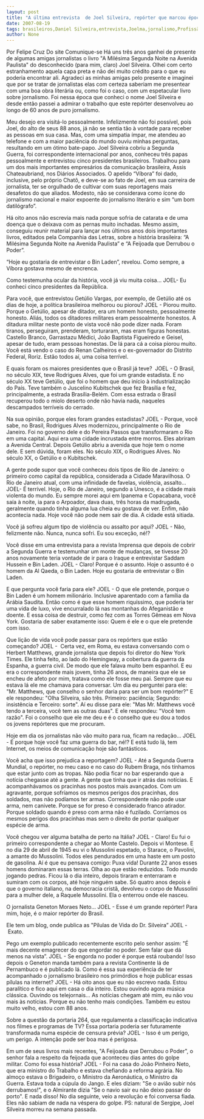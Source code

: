 ```yaml
---
layout: post
title: "A última entrevista  de Joel Silveira, repórter que marcou época no jornalismo brasileiro"
date: 2007-08-19
tags: brasileiros,Daniel Silveira,entrevista,Joelma,jornalismo,Profissão Repórter
author: None
---
```

Por Felipe Cruz
Do site Comunique-se
H&aacute; uns tr&ecirc;s anos ganhei de presente de algumas amigas jornalistas o livro &quot;A Mil&eacute;sima Segunda Noite na Avenida Paulista&quot; do desconhecido (para mim, claro) Joel Silveira. Olhei com certo estranhamento aquela capa preta e n&atilde;o dei muito cr&eacute;dito para o que eu poderia encontrar ali. 
Agradeci as minhas amigas pelo presente e imaginei que por se tratar de jornalistas elas com certeza saberiam me presentear com uma boa obra liter&aacute;ria ou, como foi o caso, com um espetacular livro sobre jornalismo. Foi nessa &eacute;poca que conheci o nome Joel Silveira e desde ent&atilde;o passei a admirar o trabalho que este rep&oacute;rter desenvolveu ao longo de 60 anos de puro jornalismo. 

Meu desejo era visit&aacute;-lo pessoalmente. Infelizmente n&atilde;o foi poss&iacute;vel, pois Joel, do alto de seus 88 anos, j&aacute; n&atilde;o se sentia t&atilde;o &agrave; vontade para receber as pessoas em sua casa.&nbsp;Mas, com uma simpatia &iacute;mpar, me atendeu ao telefone e com a maior paci&ecirc;ncia do mundo ouviu minhas perguntas, resultando em um &oacute;timo bate-papo. 
Joel Silveira&nbsp;cobriu a&nbsp;Segunda Guerra,&nbsp;foi correspondente internacional por anos, conheceu tr&ecirc;s papas pessoalmente e entrevistou cinco presidentes brasileiros.
Trabalhou para um dos mais importantes empres&aacute;rios da comunica&ccedil;&atilde;o brasileira, Assis Chateaubriand, nos Di&aacute;rios Associados. O apelido &ldquo;V&iacute;bora&rdquo; foi dado, inclusive, pelo pr&oacute;prio Chat&ocirc;, e deve-se ao fato de Joel, em sua carreira de jornalista, ter se orgulhado de cultivar com suas reportagens mais desafetos do que aliados. 
Modesto,&nbsp;n&atilde;o se considerava como &iacute;cone do jornalismo nacional e maior expoente do jornalismo liter&aacute;rio e sim &ldquo;um bom datil&oacute;grafo&rdquo;. 

H&aacute; oito anos n&atilde;o escrevia mais nada porque sofria de catarata e de uma doen&ccedil;a que o deixava com as pernas muito inchadas. Mesmo assim, conseguiu reunir material para lan&ccedil;ar nos &uacute;ltimos anos dois importantes livros, editados pela Companhia das Letras, sobre a hist&oacute;ria brasileira: &ldquo;A Mil&eacute;sima Segunda Noite na Avenida Paulista&rdquo; e &ldquo;A Feijoada que Derrubou o Poder&rdquo;.&nbsp;

&ldquo;Hoje eu gostaria de entrevistar o Bin Laden&rdquo;, revelou. Como sempre, a V&iacute;bora gostava mesmo de encrenca. 

Como&nbsp;testemunha ocular da hist&oacute;ria, voc&ecirc; j&aacute; viu muita coisa... 
JOEL- Eu conheci cinco presidentes da Rep&uacute;blica. 

Para voc&ecirc;, que&nbsp;entrevistou Get&uacute;lio Vargas, por exemplo, de Get&uacute;lio at&eacute; os dias de hoje, a pol&iacute;tica brasileiroa melhorou ou piorou? 
JOEL - Piorou muito. Porque o Get&uacute;lio, apesar de ditador, era um homem honesto, pessoalmente honesto. Ali&aacute;s, todos os ditadores militares eram pessoalmente honestos. A ditadura militar neste ponto de vista voc&ecirc; n&atilde;o pode dizer nada. Foram tiranos, perseguiram, prenderam, torturaram, mas eram figuras honestas. Castello Branco, Garrastazu M&eacute;dici, Jo&atilde;o Baptista Figueiredo e Geisel, apesar de tudo, eram pessoas honestas. De l&aacute; para c&aacute; a coisa piorou muito. Voc&ecirc; est&aacute; vendo o caso do Renan Calheiros e o ex-governador do Distrito Federal, Roriz. Est&atilde;o todos a&iacute;, uma coisa terr&iacute;vel.&nbsp;

E quais foram os maiores presidentes que o Brasil j&aacute; teve?&nbsp;
JOEL -&nbsp;O Brasil, no s&eacute;culo XIX, teve Rodrigues Alves, que foi um grande estadista. E no s&eacute;culo XX teve Get&uacute;lio, que foi o homem que deu in&iacute;cio &agrave; industrializa&ccedil;&atilde;o do Pa&iacute;s. Teve tamb&eacute;m o Juscelino Kubitschek que fez Bras&iacute;lia e fez, principalmente, a estrada Bras&iacute;lia-Bel&eacute;m. Com essa estrada o Brasil recuperou todo o miolo deserto onde n&atilde;o havia nada, naqueles descampados terr&iacute;veis do cerrado. 

Na sua opini&atilde;o, porque eles foram grandes estadistas? 
JOEL - Porque, voc&ecirc; sabe, no Brasil, Rodrigues Alves modernizou, principalmente o Rio de Janeiro. Foi no governo dele e do Pereira Passos que transformaram o Rio em uma capital. Aqui era uma cidade incrustada entre morros. Eles abriram a Avenida Central. Depois Get&uacute;lio abriu a avenida que hoje tem o nome dele. E sem d&uacute;vida, foram eles. No s&eacute;culo XIX, o Rodrigues Alves. No s&eacute;culo XX, o Get&uacute;lio e o Kubitschek. 

A gente pode supor que voc&ecirc; conheceu dois tipos de Rio de Janeiro: o primeiro como capital da rep&uacute;blica, considerada a Cidade Maravilhosa. O Rio de Janeiro atual, com uma infinidade de favelas, viol&ecirc;ncia, assalto... 
JOEL- &Eacute; terr&iacute;vel. Hoje, o Rio de Janeiro, segundo a Unesco, &eacute; a cidade mais violenta do mundo. Eu sempre morei aqui em Ipanema e Copacabana, voc&ecirc; sa&iacute;a &agrave; noite, ia para o Arpoador, dava duas, tr&ecirc;s horas da madrugada, geralmente quando tinha alguma lua cheia eu gostava de ver. Enfim, n&atilde;o acontecia nada. Hoje voc&ecirc; n&atilde;o pode nem sair de dia. A cidade est&aacute; sitiada. 

Voc&ecirc; j&aacute; sofreu algum tipo de viol&ecirc;ncia ou assalto por aqui? 
JOEL - N&atilde;o, felizmente n&atilde;o. Nunca, nunca sofri. Eu sou exce&ccedil;&atilde;o, n&eacute;!? 

Voc&ecirc; disse em&nbsp;uma entrevista para a revista Imprensa que depois de cobrir a Segunda Guerra e testemunhar um monte de mudan&ccedil;as, se tivesse 20 anos novamente teria vontade de ir para o Iraque e entrevistar Saddam Hussein e Bin Laden. 
JOEL - Claro! Porque &eacute; o assunto. Hoje o assunto &eacute; o homem da Al Qaeda, o Bin Laden. Hoje eu gostaria de entrevistar o Bin Laden. 

E que pergunta voc&ecirc; faria para ele? 
JOEL -&nbsp;O que ele pretende, porque o Bin Laden &eacute; um homem milion&aacute;rio. Inclusive aparentado com a fam&iacute;lia da Ar&aacute;bia Saudita. Ent&atilde;o como &eacute; que esse homem riqu&iacute;ssimo, que poderia ter uma vida de luxo, vive encurralado l&aacute; nas montanhas do Afeganist&atilde;o e doente. E essa coisa de destruir, como fez com as Torres G&ecirc;meas em Nova York. Gostaria de saber exatamente isso: Quem &eacute; ele e o que ele pretende com isso. 

Que li&ccedil;&atilde;o de vida voc&ecirc; pode passar para os rep&oacute;rters que est&atilde;o come&ccedil;ando? 
JOEL - &nbsp;Certa vez, em Roma, eu estava conversando com o Herbert Matthews, grande jornalista que depois foi diretor do New York Times. Ele tinha feito, ao lado do Hemingway, a cobertura da guerra da Espanha, a guerra civil. De modo que ele falava muito bem espanhol. E eu era o correspondente mais jovem, tinha 26 anos, de maneira que ele se encheu de afeto por mim, tratava como ele fosse meu pai. Sempre que eu estava l&aacute; ele me chamava para conversar. Um dia eu perguntei para ele: &quot;Mr. Matthews, que conselho o senhor daria para ser um bom rep&oacute;rter?&quot; E ele respondeu: &quot;Olha Silveira, s&atilde;o tr&ecirc;s. Primeiro: paci&ecirc;ncia; Segundo: insist&ecirc;ncia e Terceiro: sorte&quot;. A&iacute; eu disse para ele: &quot;Mas Mr. Matthews voc&ecirc; tendo a terceira, voc&ecirc; tem as outras duas&quot;. E ele respondeu: &quot;Voc&ecirc; tem raz&atilde;o&quot;. Foi o conselho que ele me deu e &eacute; o conselho que eu dou a todos os jovens rep&oacute;rteres que me procuram.&nbsp;

Hoje em dia os jornalistas n&atilde;o v&atilde;o muito para rua, ficam na reda&ccedil;&atilde;o... 
JOEL - &Eacute; porque hoje voc&ecirc; faz uma guerra do bar, n&eacute;!? E est&aacute; tudo l&aacute;, tem Internet, os meios de comunica&ccedil;&atilde;o hoje s&atilde;o fant&aacute;sticos. 

Voc&ecirc; acha que isso prejudica a reportagem? 
JOEL - At&eacute; a Segunda Guerra Mundial, o rep&oacute;rter, no meu caso e no caso do Rubem Braga, n&oacute;s t&iacute;nhamos que estar junto com as tropas. N&atilde;o podia ficar no bar esperando que a not&iacute;cia chegasse at&eacute; a gente. A gente que tinha que ir atr&aacute;s das not&iacute;cias. E acompanh&aacute;vamos os pracinhas nos postos mais avan&ccedil;ados. Com um agravante, porque sofr&iacute;amos os mesmos perigos dos pracinhas, dos soldados, mas n&atilde;o pod&iacute;amos ter armas. Correspondente n&atilde;o pode usar arma, nem canivete. Porque se for preso &eacute; considerado franco atirador. Porque soldado quando &eacute; preso com arma n&atilde;o &eacute; fuzilado. Corr&iacute;amos os mesmos perigos dos pracinhas mas sem o direito de portar qualquer esp&eacute;cie de arma. 

Voc&ecirc; chegou ver alguma batalha de perto na It&aacute;lia? 
JOEL - Claro! Eu fui o primeiro correspondente a chegar ao Monte Castelo. Depois vi Montese. E no dia 29 de abril de 1945 eu vi o Mussolini espetado, o Starace, o Pavolini, a amante do Mussolini. Todos eles pendurados em uma haste em um posto de gasolina. A&iacute; &eacute; que eu pensava comigo: Puxa vida! Durante 22 anos esses homens dominaram essas terras. Olha ao que est&atilde;o reduzidos. Todo mundo jogando pedras. Ficou l&aacute; o dia inteiro, depois tiraram e enterraram e sumiram com os corpos, at&eacute; hoje ningu&eacute;m sabe. S&oacute; quatro anos depois &eacute; que o governo italiano, na democracia crist&atilde;, devolveu o corpo de Mussolini para a mulher dele, a Raquele Mussolini. Ela o enterrou onde ele nasceu. 

O jornalista Geneton Moraes Neto... 
JOEL - Esse &eacute; um grande rep&oacute;rter! Para mim, hoje, &eacute; o maior rep&oacute;rter do Brasil. 

Ele tem um blog, onde&nbsp;publica as &quot;P&iacute;lulas de Vida do Dr. Silveira&rdquo; 
JOEL -&nbsp;Exato. 

Pego um exemplo publicado recentemente escrito pelo senhor assim: &quot;&Eacute; mais decente emagrecer do que engordar no poder. Sem falar que d&aacute; menos na vista&rdquo;. 
JOEL - Se engorda no poder &eacute; porque est&aacute; roubando! Isso depois o Geneton manda tamb&eacute;m para a revista Continente l&aacute; de Pernambuco e &eacute; publicado l&aacute;. 
Como &eacute; essa sua experi&ecirc;ncia de ter acompanhado o jornalismo brasileiro nos prim&oacute;rdios e hoje publicar essas p&iacute;lulas na internet? 
JOEL - H&aacute; oito anos que eu n&atilde;o escrevo nada. Estou paral&iacute;tico e fico aqui em casa o dia inteiro. Estou ouvindo agora m&uacute;sica cl&aacute;ssica. Ouvindo os telejornais... As not&iacute;cias chegam at&eacute; mim, eu n&atilde;o vou mais &agrave;s not&iacute;cias. Porque eu n&atilde;o tenho mais condi&ccedil;&otilde;es. Tamb&eacute;m eu estou muito velho, estou com 88 anos. 

Sobre a quest&atilde;o da portaria 264, que regulamenta a classifica&ccedil;&atilde;o indicativa nos filmes e programas de TV? Essa portaria poderia ser futuramente transformada numa esp&eacute;cie de censura pr&eacute;via? 
JOEL - Isso &eacute; um perigo, um perigo. A inten&ccedil;&atilde;o pode ser boa mas &eacute; perigosa. 

Em um de seus livros mais recentes,&nbsp;&quot;A Feijoada que Derrubou o Poder&quot;, o senhor fala a respeito da feijoada que aconteceu dias antes do golpe militar.&nbsp;Como foi essa hist&oacute;ria? 
JOEL - Foi na casa do Jo&atilde;o Pinheiro Neto, que era ministro do Trabalho e estava chefiando a reforma agr&aacute;ria. No almo&ccedil;o estava o Brigadeiro, o Ministro da Aeron&aacute;utica, o Ministro da Guerra. Estava toda a c&uacute;pula do Jango. E eles diziam: &quot;Se o avi&atilde;o subir n&oacute;s derrubamos!&quot;, e o Almirante dizia &quot;Se o navio sair eu n&atilde;o deixo passar do porto&quot;. E nada disso! No dia seguinte, veio a revolu&ccedil;&atilde;o e foi conversa fiada. Eles n&atilde;o sabiam de nada na v&eacute;spera do golpe. 
PS: natural de Sergipe, Joel Silveira morreu na semana passada. 